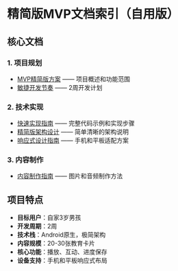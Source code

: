 # 精简版MVP文档索引（自用版）

## 核心文档

### 1. 项目规划
- [MVP精简版方案](./mvp-simplified.md) —— 项目概述和功能范围
- [敏捷开发节奏](./agile-development-rhythm.md) —— 2周开发计划

### 2. 技术实现
- [快速实现指南](./quick-implementation-guide.md) —— 完整代码示例和实现步骤
- [精简版架构设计](./architecture-simplified.md) —— 简单清晰的架构说明
- [响应式设计指南](./responsive-design-guide.md) —— 手机和平板适配方案

### 3. 内容制作
- [内容制作指南](./content-creation-guide.md) —— 图片和音频制作方法

## 项目特点
- **目标用户**：自家3岁男孩
- **开发周期**：2周
- **技术栈**：Android原生，极简架构
- **内容规模**：20-30张教育卡片
- **核心功能**：播放、互动、进度保存
- **设备支持**：手机和平板响应式布局
